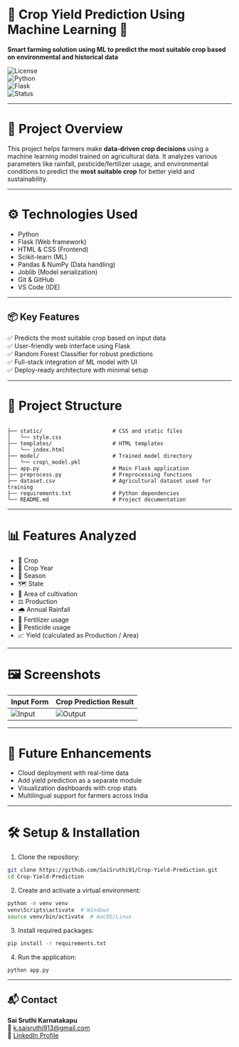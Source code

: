 # 🌾 Crop Yield Prediction Using Machine Learning 🚀

**Smart farming solution using ML to predict the most suitable crop based on environmental and historical data**

![License](https://img.shields.io/badge/license-MIT-green.svg)  
![Python](https://img.shields.io/badge/python-3.8%2B-blue.svg)  
![Flask](https://img.shields.io/badge/backend-Flask-red.svg)  
![Status](https://img.shields.io/badge/status-Completed-brightgreen.svg)  

---

# 🧠 Project Overview

This project helps farmers make **data-driven crop decisions** using a machine learning model trained on agricultural data. It analyzes various parameters like rainfall, pesticide/fertilizer usage, and environmental conditions to predict the **most suitable crop** for better yield and sustainability.

---

# ⚙️ Technologies Used

* Python  
* Flask (Web framework)  
* HTML & CSS (Frontend)  
* Scikit-learn (ML)  
* Pandas & NumPy (Data handling)  
* Joblib (Model serialization)  
* Git & GitHub  
* VS Code (IDE)

---

## 📦 Key Features

✅ Predicts the most suitable crop based on input data  
✅ User-friendly web interface using Flask  
✅ Random Forest Classifier for robust predictions  
✅ Full-stack integration of ML model with UI  
✅ Deploy-ready architecture with minimal setup  

---

# 📁 Project Structure

```

├── static/                      # CSS and static files
│   └── style.css
├── templates/                   # HTML templates
│   └── index.html
├── model/                       # Trained model directory
│   └── crop\_model.pkl
├── app.py                       # Main Flask application
├── preprocess.py                # Preprocessing functions
├── dataset.csv                  # Agricultural dataset used for training
├── requirements.txt             # Python dependencies
└── README.md                    # Project documentation

````

---

# 📊 Features Analyzed

- 🌾 Crop  
- 📅 Crop Year  
- 🍂 Season  
- 🗺️ State  
- 📐 Area of cultivation  
- ⚖️ Production  
- 🌧️ Annual Rainfall  
- 🧪 Fertilizer usage  
- 🐛 Pesticide usage  
- 📈 Yield (calculated as Production / Area)

---

# 🖼️ Screenshots

| Input Form                     | Crop Prediction Result                |
|-------------------------------|---------------------------------------|
| ![Input](https://github.com/user/input-form-sample.png) | ![Output](https://github.com/user/output-result-sample.png) |

---

# 🚀 Future Enhancements

* Cloud deployment with real-time data  
* Add yield prediction as a separate module  
* Visualization dashboards with crop stats  
* Multilingual support for farmers across India

---

# 🛠️ Setup & Installation

1. Clone the repository:
```bash
git clone https://github.com/SaiSruthi91/Crop-Yield-Prediction.git
cd Crop-Yield-Prediction
````

2. Create and activate a virtual environment:

```bash
python -m venv venv
venv\Scripts\activate  # Windows
source venv/bin/activate  # macOS/Linux
```

3. Install required packages:

```bash
pip install -r requirements.txt
```

4. Run the application:

```bash
python app.py
```

---

## 📬 Contact

**Sai Sruthi Karnatakapu**  
📧 [k.saisruthi913@gmail.com](mailto:k.saisruthi913@gmail.com)  
🔗 [LinkedIn Profile](https://www.linkedin.com/in/saisruthikarnatakapu/)  
```
